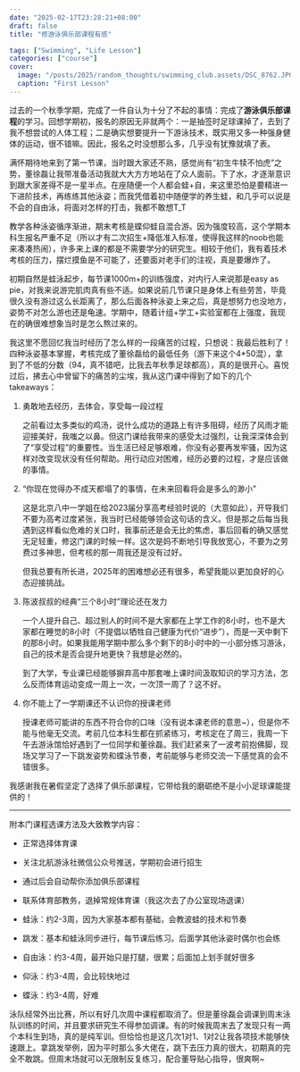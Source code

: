 ```yaml
---
date: "2025-02-17T23:28:21+08:00"
draft: false
title: "修游泳俱乐部课程有感"

tags: ["Swimming", "Life Lesson"]
categories: ["course"]
cover:
  image: "/posts/2025/random_thoughts/swimming_club.assets/DSC_8762.JPG"
  caption: "First Lesson"
---
```


过去的一个秋季学期，完成了一件自认为十分了不起的事情：完成了**游泳俱乐部课程**的学习。回想学期初，报名的原因无非就两个：一是抽签时足球课掉了，去到了我不想尝试的人体工程；二是确实想要提升一下游泳技术，既实用又多一种强身健体的运动，很不错嘛。因此，报名之时没想那么多，几乎没有犹豫就填了表。

满怀期待地来到了第一节课，当时跟大家还不熟，感觉尚有“初生牛犊不怕虎”之势，董徐磊让我带准备活动我就大大方方地站在了众人面前。下了水，才逐渐意识到跟大家差得不是一星半点。在座随便一个人都会蛙+自，来这里恐怕是要精进一下进阶技术，再练练其他泳姿；而我凭借着初中随便学的养生蛙，和几乎可以说是不会的自由泳，将面对怎样的打击，我都不敢想T_T

教学各种泳姿循序渐进，期末考核是蝶仰蛙自混合游。因为强度较高，这个学期本科生报名严重不足（所以才有二次招生+降低准入标准，使得我这样的noob也能来凑凑热闹），许多来上课的都是不需要学分的研究生。相较于他们，我有着技术考核的压力，摆烂摸鱼是不可能了，还要面对老手们的注视，真是要爆炸了。

初期自然是蛙泳起步，每节课1000m+的训练强度，对内行人来说那是easy as pie，对我来说游完肌肉真有些不适。如果说前几节课只是身体上有些劳苦，毕竟很久没有游过这么长距离了，那么后面各种泳姿上来之后，真是想努力也没地方，姿势不对怎么游也还是龟速。学期中，随着计组+学工+实验室都在上强度，我现在的确很难想象当时是怎么熬过来的。

我这里不愿回忆我当时经历了怎么样的一段痛苦的过程，只想说：我最后胜利了！四种泳姿基本掌握，考核完成了董徐磊给的最低任务（游下来这个4*50混），拿到了不低的分数（94，真不错吧，比我去年秋季足球都高），真的是很开心。喜悦过后，拂去心中曾留下的痛苦的尘埃，我从这门课中得到了如下的几个takeaways：

1. 勇敢地去经历，去体会，享受每一段过程

   之前看过太多类似的鸡汤，说什么成功的道路上有许多阻碍，经历了风雨才能迎接美好，我嗤之以鼻。但这门课给我带来的感受太过强烈，让我深深体会到了“享受过程”的重要性。当生活已经足够艰难，你没有必要再发牢骚，因为这样对改变现状没有任何帮助。用行动应对困难，经历必要的过程，才是应该做的事情。

2. “你现在觉得办不成天都塌了的事情，在未来回看将会是多么的渺小”

   这是北京八中一学姐在给2023届分享高考经验时说的（大意如此），开导我们不要为高考过度紧张，我当时已经能够领会这句话的含义。但是那之后每当我遇到这样看似危难的关口时，我事前还是会无比的焦虑，事后回看的确又感觉无足轻重，修这门课的时候一样。这次是妈不断地引导我放宽心，不要为之劳费过多神思，但考核的那一周我还是没有过好。

   但我总要有所长进，2025年的困难想必还有很多，希望我能以更加良好的心态迎接挑战。

3. 陈波叔叔的经典“三个8小时”理论还在发力

   一个人提升自己、超过别人的时间不是大家都在上学工作的8小时，也不是大家都在睡觉的8小时（不提倡以牺牲自己健康为代价“进步”），而是一天中剩下的那8小时。如果我能用学期中那么多个剩下的8小时中的一小部分练习游泳，自己的技术是否会提升地更快？我想是必然的。

   到了大学，专业课已经能够摒弃高中那套唯上课时间汲取知识的学习方法，怎么反而体育运动变成一周上一次，一次顶一周了？这不好。

4. 你不能上了一学期课还不认识你的授课老师

   授课老师可能讲的东西不符合你的口味（没有说本课老师的意思~），但是你不能与他毫无交流。考前几位本科生都在抓紧练习，考核定在了周三，我周一下午去游泳馆恰好遇到了一位同学和董徐磊。我们赶紧来了一波考前抱佛脚，现场又学习了一下跳发姿势和蝶泳节奏，考前能够与老师交流一下感觉真的会不错很多。

我感谢我在暑假坚定了选择了俱乐部课程，它带给我的磨砺绝不是小小足球课能提供的！

---

附本门课程选课方法及大致教学内容：

- 正常选择体育课

- 关注北航游泳社微信公众号推送，学期初会进行招生
- 通过后会自动帮你添加俱乐部课程
- 联系体育部教务，退掉常规体育课（我这次去了办公室现场退课）

- 蛙泳：约2-3周，因为大家基本都有基础，会教波蛙的技术和节奏

- 跳发：基本和蛙泳同步进行，每节课后练习。后面学其他泳姿时偶尔也会练

- 自由泳：约3-4周，最开始只是打腿，很累；后面加上划手就好很多
- 仰泳：约3-4周，会比较快地过
- 蝶泳：约3-4周，好难

泳队经常外出比赛，所以有好几次周中课程都取消了。但是董徐磊会调课到周末泳队训练的时间，并且要求研究生不得参加调课。有的时候我周末去了发现只有一两个本科生到场，真的是纯军训。但恰恰也是这几次1对1、1对2让我各项技术能够快速跟上。拿跳发举例，因为平时那么多大佬在，跳下去压力真的很大，初期真的完全不敢跳。但周末场就可以无限制反复练习，配合董导贴心指导，很爽啊~
